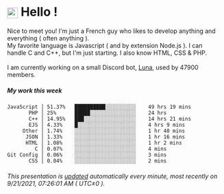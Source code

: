 # <img src="https://64.media.tumblr.com/a77fe63f35eafbe14be38765babf1cb2/ec4eb63d77592970-8f/s1280x1920/cb3343c17d8b4e6010ca747520d078d3dba9ac25.gif" style="vertical-align:middle" width="25px"> Hello !
Nice to meet you! I'm just a French guy who likes to develop anything and everything ( often anything ). <br/>My favorite language is Javascript ( and by extension Node.js ). I can handle C and C++, but I'm just starting. I also know HTML, CSS & PHP.<br/><br/>
I am currently working on a small Discord bot, [Luna](https://github.com/Asgarrrr/Luna), used by 47900 members.<br/>
##### My work this week<br/>
```
JavaScript │ 51.37%   ██████████░░░░░░░░░░    49 hrs 19 mins
       PHP │ 25%      █████░░░░░░░░░░░░░░░    24 hrs
       C++ │ 14.95%   ███░░░░░░░░░░░░░░░░░    14 hrs 21 mins
       EJS │ 4.33%    █░░░░░░░░░░░░░░░░░░░    4 hrs 9 mins
     Other │ 1.74%    ░░░░░░░░░░░░░░░░░░░░    1 hr 40 mins
      JSON │ 1.33%    ░░░░░░░░░░░░░░░░░░░░    1 hr 16 mins
      HTML │ 1.08%    ░░░░░░░░░░░░░░░░░░░░    1 hr 2 mins
         C │ 0.07%    ░░░░░░░░░░░░░░░░░░░░    4 mins
Git Config │ 0.06%    ░░░░░░░░░░░░░░░░░░░░    3 mins
       CSS │ 0.04%    ░░░░░░░░░░░░░░░░░░░░    2 mins
```
###### This presentation is [updated](https://github.com/Asgarrrr) automatically every minute, most recently on 9/21/2021, 07:26:01 AM ( UTC±0 ).